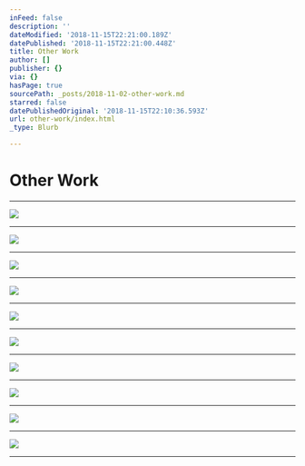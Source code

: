 ```yaml
---
inFeed: false
description: ''
dateModified: '2018-11-15T22:21:00.189Z'
datePublished: '2018-11-15T22:21:00.448Z'
title: Other Work
author: []
publisher: {}
via: {}
hasPage: true
sourcePath: _posts/2018-11-02-other-work.md
starred: false
datePublishedOriginal: '2018-11-15T22:10:36.593Z'
url: other-work/index.html
_type: Blurb

---
```

# Other Work

---

![](https://the-grid-user-content.s3-us-west-2.amazonaws.com/04b82374-8aa4-4700-b981-dc0266b86904.jpg)

---

![](https://the-grid-user-content.s3-us-west-2.amazonaws.com/426b3b25-d31c-4460-b263-a71dd368f8bd.jpg)

---

![](https://the-grid-user-content.s3-us-west-2.amazonaws.com/5c5a7611-59a4-479f-8392-bb6d76c43fff.jpg)

---

![](https://the-grid-user-content.s3-us-west-2.amazonaws.com/b94a3767-bcec-427a-b8ec-da2821f53bd3.jpg)

---

![](https://the-grid-user-content.s3-us-west-2.amazonaws.com/df46be78-cc94-48e4-8d2b-6b6753a9b01d.jpg)

---

![](https://the-grid-user-content.s3-us-west-2.amazonaws.com/c93b2570-5bf5-48ae-a649-84e96592e998.jpg)

---

![](https://the-grid-user-content.s3-us-west-2.amazonaws.com/f873c3d4-6ca8-48df-a146-e95099ab4336.jpg)

---

![](https://the-grid-user-content.s3-us-west-2.amazonaws.com/ff493b6d-6712-4c15-9644-c26834ede378.jpg)

---

![](https://the-grid-user-content.s3-us-west-2.amazonaws.com/0595777e-2a2c-4640-923c-639f3684420c.jpg)

---

![](https://the-grid-user-content.s3-us-west-2.amazonaws.com/317000bc-d1fe-455b-8eb1-dc5ddeff2613.jpg)

---